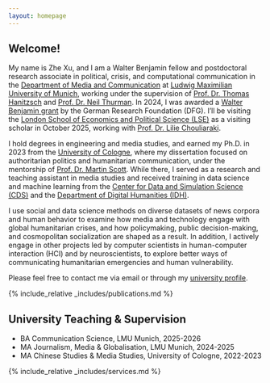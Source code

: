 ```yaml
---
layout: homepage
---
```


## Welcome!
My name is Zhe Xu, and I am a Walter Benjamin fellow and postdoctoral research associate in political, crisis, and computational communication in the [Department of Media and Communication](https://www.ifkw.uni-muenchen.de/index.html) at [Ludwig Maximilian University of Munich](https://www.lmu.de/en/), working under the supervision of [Prof. Dr. Thomas Hanitzsch](https://www.ifkw.uni-muenchen.de/organisation/personen/professoren/hanitzsch_thomas/index.html) and [Prof. Dr. Neil Thurman](https://neilthurman.com/). In 2024, I was awarded a [Walter Benjamin grant](https://www.dfg.de/en/research-funding/funding-opportunities/programmes/individual/walter-benjamin) by the German Research Foundation (DFG). I’ll be visiting the [London School of Economics and Political Science (LSE)](https://www.lse.ac.uk/) as a visiting scholar in October 2025, working with [Prof. Dr. Lilie Chouliaraki](https://www.lse.ac.uk/media-and-communications/people/academic-staff/lilie-chouliaraki).

I hold degrees in engineering and media studies, and earned my Ph.D. in 2023 from the [University of Cologne](https://www.uni-koeln.de/en/), where my dissertation focused on authoritarian politics and humanitarian communication, under the mentorship of [Prof. Dr. Martin Scott](https://research-portal.uea.ac.uk/en/persons/martin-scott). While there, I served as a research and teaching assistant in media studies and received training in data science and machine learning from the [Center for Data and Simulation Science (CDS)](https://cds.uni-koeln.de/en/) and the [Department of Digital Humanities (IDH)](https://dh.phil-fak.uni-koeln.de/). 

I use social and data science methods on diverse datasets of news corpora and human behavior to examine how media and technology engage with global humanitarian crises, and how policymaking, public decision-making, and cosmopolitan socialization are shaped as a result. In addition, I actively engage in other projects led by computer scientists in human-computer interaction (HCI) and by neuroscientists, to explore better ways of communicating humanitarian emergencies and human vulnerability.

Please feel free to contact me via email or through my [university profile](https://www.ifkw.uni-muenchen.de/organisation/personen/mitarbeiter/xu_zhe/index.html).

{% include_relative _includes/publications.md %}

## University Teaching & Supervision

- BA Communication Science, LMU Munich, 2025-2026
- MA Journalism, Media & Globalisation, LMU Munich, 2024-2025
- MA Chinese Studies & Media Studies, University of Cologne, 2022-2023

{% include_relative _includes/services.md %}

